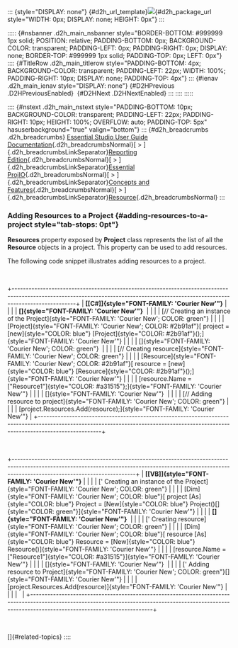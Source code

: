 ::: {style="DISPLAY: none"}
[](ms-xhelp:///?Id=d2h_url_template){#d2h_url_template}![](!package_url!){#d2h_package_url style="WIDTH: 0px; DISPLAY: none; HEIGHT: 0px"}
:::

::::: {#nsbanner .d2h_main_nsbanner style="BORDER-BOTTOM: #999999 1px solid; POSITION: relative; PADDING-BOTTOM: 0px; BACKGROUND-COLOR: transparent; PADDING-LEFT: 0px; PADDING-RIGHT: 0px; DISPLAY: none; BORDER-TOP: #999999 1px solid; PADDING-TOP: 0px; LEFT: 0px"}
:::: {#TitleRow .d2h_main_titlerow style="PADDING-BOTTOM: 4px; BACKGROUND-COLOR: transparent; PADDING-LEFT: 22px; WIDTH: 100%; PADDING-RIGHT: 10px; DISPLAY: none; PADDING-TOP: 4px"}
::: {#ienav .d2h_main_ienav style="DISPLAY: none"}
[](ms-xhelp:///?Id=40aaac76-e77d-48af-91aa-4618828bcbbc){#D2HPrevious .D2HPreviousEnabled}  [](ms-xhelp:///?Id=412d7c4f-2834-40d7-b8f8-6c89789d7498){#D2HNext .D2HNextEnabled}
:::
::::
:::::

:::: {#nstext .d2h_main_nstext style="PADDING-BOTTOM: 10px; BACKGROUND-COLOR: transparent; PADDING-LEFT: 22px; PADDING-RIGHT: 10px; HEIGHT: 100%; OVERFLOW: auto; PADDING-TOP: 5px" hasuserbackground="true" valign="bottom"}
::: {#d2h_breadcrumbs .d2h_breadcrumbs}
[Essential Studio User Guide Documentation](ms-xhelp:///?Id=12457748-09e3-4d74-a240-8e049cedf030){.d2h_breadcrumbsNormal}[ \> ]{.d2h_breadcrumbsLinkSeparator}[Reporting Edition](ms-xhelp:///?Id=027aa5b6-6676-4f93-ad23-c20e8c45792e){.d2h_breadcrumbsNormal}[ \> ]{.d2h_breadcrumbsLinkSeparator}[Essential ProjIO](ms-xhelp:///?Id=b95f675f-3e97-4b4b-93b9-e4daba965feb){.d2h_breadcrumbsNormal}[ \> ]{.d2h_breadcrumbsLinkSeparator}[Concepts and Features](ms-xhelp:///?Id=00cd1b25-14ca-4e2b-a23d-b4c6df7344ee){.d2h_breadcrumbsNormal}[ \> ]{.d2h_breadcrumbsLinkSeparator}[Resource](ms-xhelp:///?Id=aa2ceaa4-fdf1-4236-b571-799c916d2d4e){.d2h_breadcrumbsNormal}
:::

### Adding Resources to a Project {#adding-resources-to-a-project style="tab-stops: 0pt"}

**Resources** property exposed by **Project** class represents the list of all the **Resource** objects in a project. This property can be used to add resources.

The following code snippet illustrates adding resources to a project.

 

+----------------------------------------------------------------------------------------------------------------------------------------------------------------------------------+
| **[\[C#\]]{style="FONT-FAMILY: 'Courier New'"}**                                                                                                                                 |
|                                                                                                                                                                                  |
| **[]{style="FONT-FAMILY: 'Courier New'"}**                                                                                                                                       |
|                                                                                                                                                                                  |
| [// Creating an instance of the Project]{style="FONT-FAMILY: 'Courier New'; COLOR: green"}                                                                                       |
|                                                                                                                                                                                  |
| [Project]{style="FONT-FAMILY: 'Courier New'; COLOR: #2b91af"}[ project = [new]{style="COLOR: blue"} [Project]{style="COLOR: #2b91af"}();]{style="FONT-FAMILY: 'Courier New'"}    |
|                                                                                                                                                                                  |
| []{style="FONT-FAMILY: 'Courier New'; COLOR: green"}                                                                                                                             |
|                                                                                                                                                                                  |
| [// Creating resource]{style="FONT-FAMILY: 'Courier New'; COLOR: green"}                                                                                                         |
|                                                                                                                                                                                  |
| [Resource]{style="FONT-FAMILY: 'Courier New'; COLOR: #2b91af"}[ resource = [new]{style="COLOR: blue"} [Resource]{style="COLOR: #2b91af"}();]{style="FONT-FAMILY: 'Courier New'"} |
|                                                                                                                                                                                  |
| [resource.Name = [\"Resource1\"]{style="COLOR: #a31515"};]{style="FONT-FAMILY: 'Courier New'"}                                                                                   |
|                                                                                                                                                                                  |
| []{style="FONT-FAMILY: 'Courier New'"}                                                                                                                                           |
|                                                                                                                                                                                  |
| [// Adding resource to project]{style="FONT-FAMILY: 'Courier New'; COLOR: green"}                                                                                                |
|                                                                                                                                                                                  |
| [project.Resources.Add(resource);]{style="FONT-FAMILY: 'Courier New'"}                                                                                                           |
+----------------------------------------------------------------------------------------------------------------------------------------------------------------------------------+

 

+-------------------------------------------------------------------------------------------------------------------------------------------------------------------------------------------------------+
| **[\[VB\]]{style="FONT-FAMILY: 'Courier New'"}**                                                                                                                                                      |
|                                                                                                                                                                                                       |
| [\' Creating an instance of the Project]{style="FONT-FAMILY: 'Courier New'; COLOR: green"}                                                                                                            |
|                                                                                                                                                                                                       |
| [Dim]{style="FONT-FAMILY: 'Courier New'; COLOR: blue"}[ project [As]{style="COLOR: blue"} Project = [New]{style="COLOR: blue"} Project()[]{style="COLOR: green"}]{style="FONT-FAMILY: 'Courier New'"} |
|                                                                                                                                                                                                       |
| **[]{style="FONT-FAMILY: 'Courier New'"}**                                                                                                                                                            |
|                                                                                                                                                                                                       |
| [\' Creating resource]{style="FONT-FAMILY: 'Courier New'; COLOR: green"}                                                                                                                              |
|                                                                                                                                                                                                       |
| [Dim]{style="FONT-FAMILY: 'Courier New'; COLOR: blue"}[ resource [As]{style="COLOR: blue"} Resource = [New]{style="COLOR: blue"} Resource()]{style="FONT-FAMILY: 'Courier New'"}                      |
|                                                                                                                                                                                                       |
| [resource.Name = [\"Resource1\"]{style="COLOR: #a31515"}]{style="FONT-FAMILY: 'Courier New'"}                                                                                                         |
|                                                                                                                                                                                                       |
| []{style="FONT-FAMILY: 'Courier New'"}                                                                                                                                                                |
|                                                                                                                                                                                                       |
| [\' Adding resource to Project]{style="FONT-FAMILY: 'Courier New'; COLOR: green"}[]{style="FONT-FAMILY: 'Courier New'"}                                                                               |
|                                                                                                                                                                                                       |
| [project.Resources.Add(resource)]{style="FONT-FAMILY: 'Courier New'"}                                                                                                                                 |
|                                                                                                                                                                                                       |
|                                                                                                                                                                                                       |
+-------------------------------------------------------------------------------------------------------------------------------------------------------------------------------------------------------+

 

[]{#related-topics}
::::
